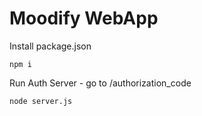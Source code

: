 # Moodify WebApp

Install package.json 
```
npm i
```

Run Auth Server - go to /authorization_code
```
node server.js  
```
